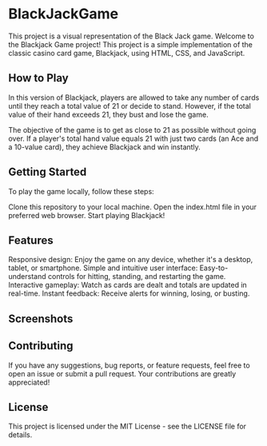 # BlackJackGame
This project is a visual representation of the Black Jack game.
Welcome to the Blackjack Game project! This project is a simple implementation of the classic casino card game, Blackjack, using HTML, CSS, and JavaScript.

## How to Play
In this version of Blackjack, players are allowed to take any number of cards until they reach a total value of 21 or decide to stand. However, if the total value of their hand exceeds 21, they bust and lose the game.

The objective of the game is to get as close to 21 as possible without going over. If a player's total hand value equals 21 with just two cards (an Ace and a 10-value card), they achieve Blackjack and win instantly.

## Getting Started
To play the game locally, follow these steps:

Clone this repository to your local machine.
Open the index.html file in your preferred web browser.
Start playing Blackjack!
## Features
Responsive design: Enjoy the game on any device, whether it's a desktop, tablet, or smartphone.
Simple and intuitive user interface: Easy-to-understand controls for hitting, standing, and restarting the game.
Interactive gameplay: Watch as cards are dealt and totals are updated in real-time.
Instant feedback: Receive alerts for winning, losing, or busting.
## Screenshots

## Contributing
If you have any suggestions, bug reports, or feature requests, feel free to open an issue or submit a pull request. Your contributions are greatly appreciated!

## License
This project is licensed under the MIT License - see the LICENSE file for details.
